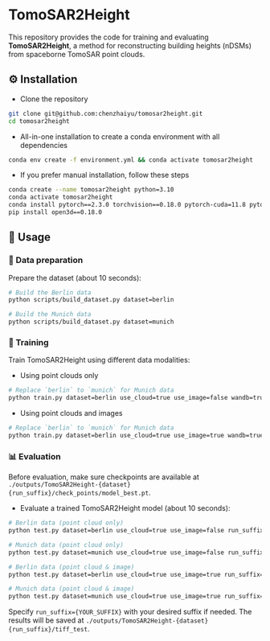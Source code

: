 # TomoSAR2Height

This repository provides the code for training and evaluating **TomoSAR2Height**, a method for reconstructing building heights (nDSMs) from spaceborne TomoSAR point clouds.

## ⚙️ Installation

* Clone the repository
```bash
git clone git@github.com:chenzhaiyu/tomosar2height.git
cd tomosar2height
```

* All-in-one installation to create a conda environment with all dependencies
```bash
conda env create -f environment.yml && conda activate tomosar2height
```

* If you prefer manual installation, follow these steps
```bash
conda create --name tomosar2height python=3.10
conda activate tomosar2height
conda install pytorch==2.3.0 torchvision==0.18.0 pytorch-cuda=11.8 pytorch-scatter affine laspy matplotlib rasterio scikit-learn scipy tabulate tqdm transformations trimesh urllib3 wandb hydra-core hydra-colorlog omegaconf gdal=3.6 -c pyg -c pytorch -c nvidia -c conda-forge
pip install open3d==0.18.0
```

## 🚀 Usage

### 📂 Data preparation

Prepare the dataset (about 10 seconds):
```bash
# Build the Berlin data
python scripts/build_dataset.py dataset=berlin

# Build the Munich data
python scripts/build_dataset.py dataset=munich
```

### 🎯 Training

Train TomoSAR2Height using different data modalities:

* Using point clouds only
```bash
# Replace `berlin` to `munich` for Munich data
python train.py dataset=berlin use_cloud=true use_image=false wandb=true run_suffix=_cloud gpu_id=0
```

* Using point clouds and images
```bash
# Replace `berlin` to `munich` for Munich data
python train.py dataset=berlin use_cloud=true use_image=true wandb=true run_suffix=_cloud+image gpu_id=0
```

### 📊 Evaluation

Before evaluation, make sure checkpoints are available at `./outputs/TomoSAR2Height-{dataset}{run_suffix}/check_points/model_best.pt`.

* Evaluate a trained TomoSAR2Height model (about 10 seconds):
```bash
# Berlin data (point cloud only)
python test.py dataset=berlin use_cloud=true use_image=false run_suffix=_cloud gpu_id=0

# Munich data (point cloud only)
python test.py dataset=munich use_cloud=true use_image=false run_suffix=_cloud gpu_id=0

# Berlin data (point cloud & image)
python test.py dataset=berlin use_cloud=true use_image=true run_suffix=_cloud+image gpu_id=0

# Munich data (point cloud & image)
python test.py dataset=munich use_cloud=true use_image=true run_suffix=_cloud+image gpu_id=0
```
Specify `run_suffix={YOUR_SUFFIX}` with your desired suffix if needed. The results will be saved at `./outputs/TomoSAR2Height-{dataset}{run_suffix}/tiff_test`.
